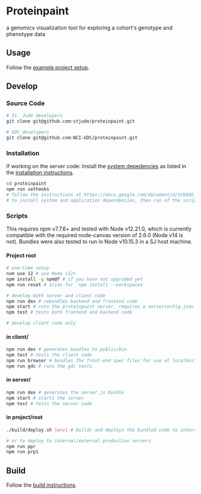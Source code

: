# Proteinpaint

a genomics visualization tool for exploring a cohort's genotype and phenotype data


## Usage

Follow the [example project setup](https://github.com/stjude/pp-dist).


## Develop

### Source Code 

```bash
# St. Jude developers
git clone git@github.com:stjude/proteinpaint.git 

# GDC developers
git clone git@github.com:NCI-GDC/proteinpaint.git
```

### Installation

If working on the server code: Install the 
[system depedencies](https://docs.google.com/document/d/1tkEHG_vYtT-OifPV-tlPeWQUMsEd3aWAKf5ExOT8G34/edit#heading=h.jy5sdrb1zkut)
as listed in the [installation instructions](https://docs.google.com/document/d/1tkEHG_vYtT-OifPV-tlPeWQUMsEd3aWAKf5ExOT8G34/edit#heading=h.6nxua6c3ik9l).

```bash
cd proteinpaint
npm run sethooks
# follow the instructions at https://docs.google.com/document/d/1tkEHG_vYtT-OifPV-tlPeWQUMsEd3aWAKf5ExOT8G34/edit
# to install system and application dependencies, then run of the scripts below
```

### Scripts

This requires npm v7.7.6+ and tested with Node v12.21.0, which is currently
compatible with the required node-canvas version of 2.6.0 (Node v14 is not).
Bundles were also tested to run in Node v10.15.3 in a SJ host machine. 

#### Project root

```bash
# one-time setup
nvm use 12 # use Node v12+
npm install -g npm@7 # if you have not upgraded yet
npm run reset # alias for `npm install --workspaces`

# develop both server and client code
npm run dev # rebundles backend and frontend code
npm start # runs the proteinpaint server, requires a serverconfig.json at the project root
npm test # tests both frontend and backend code

# develop client code only
```
#### in client/
```bash
npm run dev # generates bundles to public/bin
npm test # tests the client code
npm run browser # bundles the front-end spec files for use at localhost:[port]/testrun.html
npm run gdc # runs the gdc tests
```

#### in server/
```bash
npm run dev # generates the server.js bundle
npm start # starts the server
npm test # tests the server code
```

#### in project/root
```bash
./build/deploy.sh [env] # builds and deploys the bundled code to internal SJ hosts

# or to deploy to internal/external production servers
npm run ppr
npm run prp1
```

## Build

Follow the [build instructions](https://docs.google.com/document/d/13gUdU9UrHFkdspcQgc6ToRZJsrdFM4LCwCg7g1SQc4Q/edit?usp=sharing).
